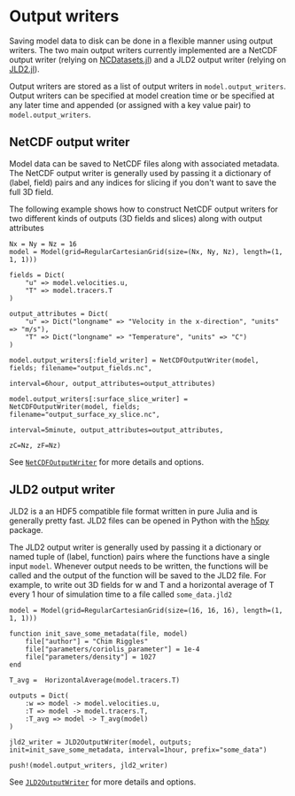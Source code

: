 # Output writers
Saving model data to disk can be done in a flexible manner using output writers. The two main output writers currently
implemented are a NetCDF output writer (relying on [NCDatasets.jl](https://github.com/Alexander-Barth/NCDatasets.jl))
and a JLD2 output writer (relying on [JLD2.jl](https://github.com/JuliaIO/JLD2.jl)).

Output writers are stored as a list of output writers in `model.output_writers`. Output writers can be specified at
model creation time or be specified at any later time and appended (or assigned with a key value pair) to
`model.output_writers`.

## NetCDF output writer
Model data can be saved to NetCDF files along with associated metadata. The NetCDF output writer is generally used by
passing it a dictionary of (label, field) pairs and any indices for slicing if you don't want to save the full 3D field.

The following example shows how to construct NetCDF output writers for two different kinds of outputs (3D fields and
slices) along with output attributes
```@example
Nx = Ny = Nz = 16
model = Model(grid=RegularCartesianGrid(size=(Nx, Ny, Nz), length=(1, 1, 1)))

fields = Dict(
    "u" => model.velocities.u,
    "T" => model.tracers.T
)

output_attributes = Dict(
    "u" => Dict("longname" => "Velocity in the x-direction", "units" => "m/s"),
    "T" => Dict("longname" => "Temperature", "units" => "C")
)

model.output_writers[:field_writer] = NetCDFOutputWriter(model, fields; filename="output_fields.nc",
                                                         interval=6hour, output_attributes=output_attributes)

model.output_writers[:surface_slice_writer] = NetCDFOutputWriter(model, fields; filename="output_surface_xy_slice.nc",
                                                                 interval=5minute, output_attributes=output_attributes,
                                                                 zC=Nz, zF=Nz)
```

See [`NetCDFOutputWriter`](@ref) for more details and options.

## JLD2 output writer
JLD2 is a an HDF5 compatible file format written in pure Julia and is generally pretty fast. JLD2 files can be opened in
Python with the [h5py](https://www.h5py.org/) package.

The JLD2 output writer is generally used by passing it a dictionary or named tuple of (label, function) pairs where the
functions have a single input `model`. Whenever output needs to be written, the functions will be called and the output
of the function will be saved to the JLD2 file. For example, to write out 3D fields for w and T and a horizontal average
of T every 1 hour of simulation time to a file called `some_data.jld2`
```@example
model = Model(grid=RegularCartesianGrid(size=(16, 16, 16), length=(1, 1, 1)))

function init_save_some_metadata(file, model)
    file["author"] = "Chim Riggles"
    file["parameters/coriolis_parameter"] = 1e-4
    file["parameters/density"] = 1027
end

T_avg =  HorizontalAverage(model.tracers.T)

outputs = Dict(
    :w => model -> model.velocities.u,
    :T => model -> model.tracers.T,
    :T_avg => model -> T_avg(model)
)

jld2_writer = JLD2OutputWriter(model, outputs; init=init_save_some_metadata, interval=1hour, prefix="some_data")

push!(model.output_writers, jld2_writer)
```

See [`JLD2OutputWriter`](@ref) for more details and options.
